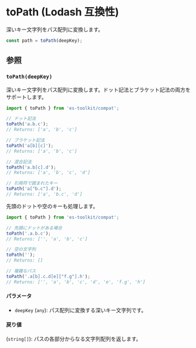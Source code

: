 # toPath (Lodash 互換性)

深いキー文字列をパス配列に変換します。

```typescript
const path = toPath(deepKey);
```

## 参照

### `toPath(deepKey)`

深いキー文字列をパス配列に変換します。ドット記法とブラケット記法の両方をサポートします。

```typescript
import { toPath } from 'es-toolkit/compat';

// ドット記法
toPath('a.b.c');
// Returns: ['a', 'b', 'c']

// ブラケット記法
toPath('a[b][c]');
// Returns: ['a', 'b', 'c']

// 混合記法
toPath('a.b[c].d');
// Returns: ['a', 'b', 'c', 'd']

// 引用符で囲まれたキー
toPath('a["b.c"].d');
// Returns: ['a', 'b.c', 'd']
```

先頭のドットや空のキーも処理します。

```typescript
import { toPath } from 'es-toolkit/compat';

// 先頭にドットがある場合
toPath('.a.b.c');
// Returns: ['', 'a', 'b', 'c']

// 空の文字列
toPath('');
// Returns: []

// 複雑なパス
toPath('.a[b].c.d[e]["f.g"].h');
// Returns: ['', 'a', 'b', 'c', 'd', 'e', 'f.g', 'h']
```

#### パラメータ

- `deepKey` (`any`): パス配列に変換する深いキー文字列です。

#### 戻り値

(`string[]`): パスの各部分からなる文字列配列を返します。
